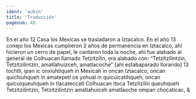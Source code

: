 ```yaml
---
ident: 'aubin'
title: 'Traducción'
pagenum: 48
---
```

En el año 12 Casa los Mexicas se trasladaron a Iztacalco.
En el año 13 conejo los Mexicas cumplieron 2 años de permanencia en Iztacalco, ahí hicieron un cerro de papel, le cantaron toda la noche, ahí fue alabado al general de Colhuacan llamado Tetzitzilin, era alabado con: “Tetzitzilintzin, Tetzitzilintzin, amatlahuizceh, amatlacoche”  [ahí estabaparado llorando]
13 tochtli, ipan ic onxiuhtiqueh in Mexicah in oncan Iztacalco, oncan quichiuhqueh in amatepetl ce yohual in quicuicatihqueh, oncan quicuiqueuhqueh in tlacateccatl Colhuacan itoca Tetzitzilin queuhqueh Tetzitzilintzin, Tetzitzilintzin amatlahuiceh amatlaoche ompan chocaticac, &
